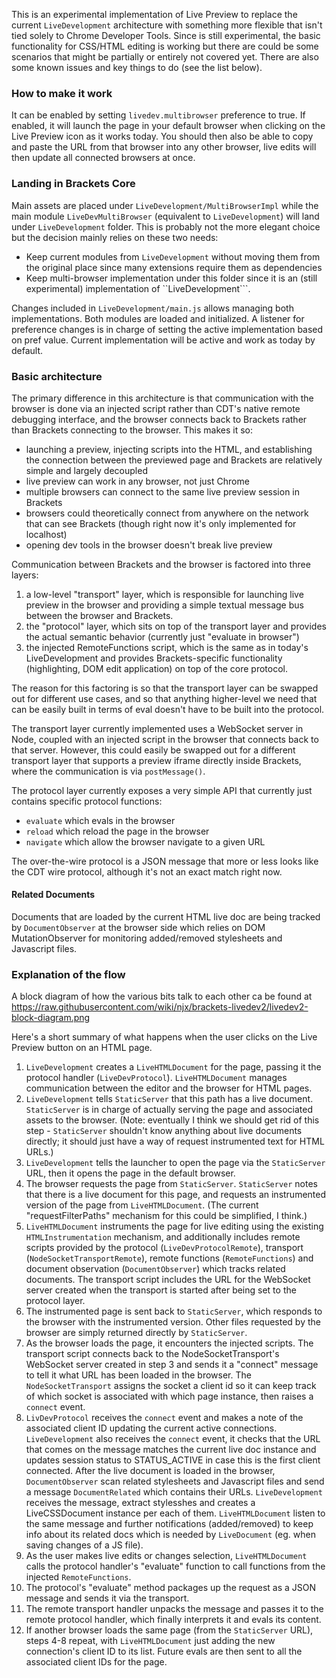 This is an experimental implementation of Live Preview to replace the current ```LiveDevelopment``` architecture with something more flexible that isn't tied solely to Chrome Developer Tools. Since is still experimental, the basic functionality for CSS/HTML editing is working but there are could be some scenarios that might be partially or entirely not covered yet. There are also some known issues and key things to do (see the list below).

### How to make it work

It can be enabled by setting ```livedev.multibrowser``` preference to true. If enabled, it will launch the page in your default browser when clicking on the Live Preview icon as it works today. You should then also be able to copy and paste the URL from that browser into any other browser, live edits will then update all connected browsers at once.

### Landing in Brackets Core
Main assets are placed under ```LiveDevelopment/MultiBrowserImpl``` while the main module ```LiveDevMultiBrowser``` (equivalent to ```LiveDevelopment```) will land under ```LiveDevelopment``` folder. This is probably not the more elegant choice but the decision mainly relies on these two needs:

* Keep current modules from ```LiveDevelopment``` without moving them from the original place since many extensions require them as dependencies
* Keep multi-browser implementation under this folder since it is an (still experimental) implementation of ``LiveDevelopment```.

Changes included in ```LiveDevelopment/main.js``` allows managing both implementations. Both modules are loaded and initialized. A listener for preference changes is in charge of setting the active implementation based on pref value. Current implementation will be active and work as today by default.

### Basic architecture

The primary difference in this architecture is that communication with the browser is done via an injected script rather than CDT's native remote debugging interface, and the browser connects back to Brackets rather than Brackets connecting to the browser. This makes it so:

* launching a preview, injecting scripts into the HTML, and establishing the connection between the previewed page and Brackets are relatively simple and largely decoupled
* live preview can work in any browser, not just Chrome
* multiple browsers can connect to the same live preview session in Brackets
* browsers could theoretically connect from anywhere on the network that can see Brackets (though right now it's only implemented for localhost)
* opening dev tools in the browser doesn't break live preview

Communication between Brackets and the browser is factored into three layers:

1. a low-level "transport" layer, which is responsible for launching live preview in the browser and providing a simple textual message bus between the browser and Brackets.
2. the "protocol" layer, which sits on top of the transport layer and provides the actual semantic behavior (currently just "evaluate in browser")
3. the injected RemoteFunctions script, which is the same as in today's LiveDevelopment and provides Brackets-specific functionality (highlighting, DOM edit application) on top of the core protocol.

The reason for this factoring is so that the transport layer can be swapped out for different use cases, and so that anything higher-level we need that can be easily built in terms of eval doesn't have to be built into the protocol.

The transport layer currently implemented uses a WebSocket server in Node, coupled with an injected script in the browser that connects back to that server. However, this could easily be swapped out for a different transport layer that supports a preview iframe directly inside Brackets, where the communication is via `postMessage()`.

The protocol layer currently exposes a very simple API that currently just contains specific protocol functions: 
 * ```evaluate```  which evals in the browser
 * ```reload``` which reload the page in the browser
 * ```navigate``` which allow the browser navigate to a given URL
 
The over-the-wire protocol is a JSON message that more or less looks like the CDT wire protocol, although it's not an exact match right now.

#### Related Documents

Documents that are loaded by the current HTML live doc are being tracked by ```DocumentObserver``` at the browser side which relies on DOM MutationObserver for monitoring added/removed stylesheets and Javascript files. 

### Explanation of the flow
A block diagram of how the various bits talk to each other ca be found at https://raw.githubusercontent.com/wiki/njx/brackets-livedev2/livedev2-block-diagram.png

Here's a short summary of what happens when the user clicks on the Live Preview button on an HTML page.

1. ```LiveDevelopment``` creates a ```LiveHTMLDocument``` for the page, passing it the protocol handler (```LiveDevProtocol```). ```LiveHTMLDocument``` manages communication between the editor and the browser for HTML pages.
2. ```LiveDevelopment``` tells ```StaticServer``` that this path has a live document. ```StaticServer``` is in charge of actually serving the page and associated assets to the browser. (Note: eventually I think we should get rid of this step - ```StaticServer``` shouldn't know anything about live documents directly; it should just have a way of request instrumented text for HTML URLs.)
3. ```LiveDevelopment``` tells the launcher to open the page via the ```StaticServer``` URL, then it opens the page in the default browser.
4. The browser requests the page from ```StaticServer```. ```StaticServer``` notes that there is a live document for this page, and requests an instrumented version of the page from ```LiveHTMLDocument```. (The current "requestFilterPaths" mechanism for this could be simplified, I think.)
5. ```LiveHTMLDocument``` instruments the page for live editing using the existing ```HTMLInstrumentation``` mechanism, and additionally includes remote scripts provided by the protocol (```LiveDevProtocolRemote```), transport (```NodeSocketTransportRemote```), remote functions (```RemoteFunctions```) and document observation (```DocumentObserver```) which tracks related documents. The transport script includes the URL for the WebSocket server created when the transport is started after being set to the protocol layer.
6. The instrumented page is sent back to ```StaticServer```, which responds to the browser with the instrumented version. Other files requested by the browser are simply returned directly by ```StaticServer```.
7. As the browser loads the page, it encounters the injected scripts. The transport script connects back to the NodeSocketTransport's WebSocket server created in step 3 and sends it a "connect" message to tell it what URL has been loaded in the browser. The ```NodeSocketTransport``` assigns the socket a client id so it can keep track of which socket is associated with which page instance, then raises a ```connect``` event.
8. ```LivDevProtocol``` receives the ```connect``` event and makes a note of the associated client ID updating the current active connections. ```LiveDevelopment``` also receives the ```connect``` event, it checks that the URL that comes on the message matches the current live doc instance and updates session status to STATUS_ACTIVE in case this is the first client connected.
After the live document is loaded in the browser, ```DocumentObserver``` scan related stylesheets and Javascript files and send a message ```DocumentRelated``` which contains their URLs. ```LiveDevelopment``` receives the message, extract stylesshes and creates a LiveCSSDocument instance per each of them. ```LiveHTMLDocument``` listen to the same message and further notifications (added/removed) to keep info about its related docs which is needed by ```LiveDocument``` (eg. when saving changes of a JS file).
9. As the user makes live edits or changes selection, ```LiveHTMLDocument``` calls the protocol handler's "evaluate" function to call functions from the injected ```RemoteFunctions```.
10. The protocol's "evaluate" method packages up the request as a JSON message and sends it via the transport.
11. The remote transport handler unpacks the message and passes it to the remote protocol handler, which finally interprets it and evals its content.
12. If another browser loads the same page (from the ```StaticServer``` URL), steps 4-8 repeat, with ```LiveHTMLDocument``` just adding the new connection's client ID to its list. Future evals are then sent to all the associated client IDs for the page.

